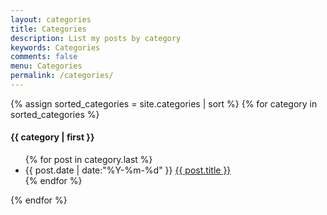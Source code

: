 ```yaml
---
layout: categories
title: Categories
description: List my posts by category
keywords: Categories
comments: false
menu: Categories
permalink: /categories/
---
```


<section class="container">
{% assign sorted_categories = site.categories | sort %}
{% for category in sorted_categories %}
<h4 id="{{ category[0] }}">{{ category | first }}</h4>
<ul>
    {% for post in category.last %}
    <li class="post-list-item">
    <span class="posts-info">{{ post.date | date:"%Y-%m-%d" }}</span>
    <a href="{{ site.url }}{{ post.url }}" >{{ post.title }}</a>
    </li>
    {% endfor %}
</ul>
{% endfor %}
</section>